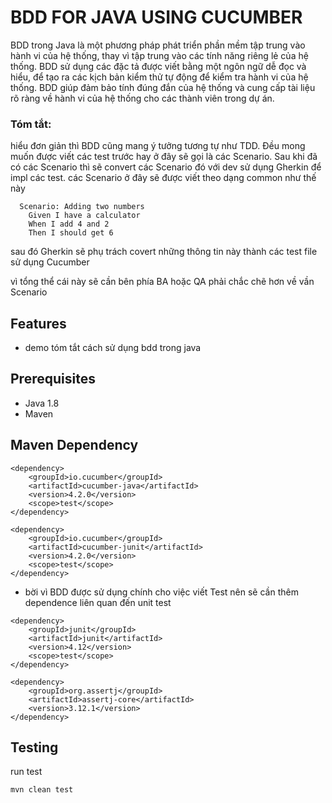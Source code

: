 # BDD FOR JAVA USING CUCUMBER

BDD trong Java là một phương pháp phát triển phần mềm tập trung vào hành vi của hệ thống, thay vì tập trung vào các tính
năng riêng lẻ của hệ thống. BDD sử dụng các đặc tả được viết bằng một ngôn ngữ dễ đọc và hiểu, để tạo ra các kịch bản
kiểm thử tự động để kiểm tra hành vi của hệ thống. BDD giúp đảm bảo tính đúng đắn của hệ thống và cung cấp tài liệu rõ
ràng về hành vi của hệ thống cho các thành viên trong dự án.

### Tóm tắt:

hiểu đơn giản thì BDD cũng mang ý tưởng tương tự như TDD.
Đều mong muốn được viết các test trước hay ở đây sẽ gọi là các Scenario.
Sau khi đã có các Scenario thì sẽ convert các Scenario đó với dev sử dụng Gherkin để impl các test.
các Scenario ở đây sẽ được viết theo dạng common như thế này

```
  Scenario: Adding two numbers
    Given I have a calculator
    When I add 4 and 2
    Then I should get 6
```

sau đó Gherkin sẽ phụ trách covert những thông tin này thành các test file sử dụng Cucumber

vì tổng thể cái này sẽ cần bên phía BA hoặc QA phải chắc chẽ hơn về vần Scenario

## Features

- demo tóm tắt cách sử dụng bdd trong java

## Prerequisites

- Java 1.8
- Maven

## Maven Dependency

```
<dependency>
    <groupId>io.cucumber</groupId>
    <artifactId>cucumber-java</artifactId>
    <version>4.2.0</version>
    <scope>test</scope>
</dependency>

<dependency>
    <groupId>io.cucumber</groupId>
    <artifactId>cucumber-junit</artifactId>
    <version>4.2.0</version>
    <scope>test</scope>
</dependency>
```

- bời vì BDD được sử dụng chính cho việc viết Test nên sẽ cần thêm dependence liên quan đến unit test

```
<dependency>
    <groupId>junit</groupId>
    <artifactId>junit</artifactId>
    <version>4.12</version>
    <scope>test</scope>
</dependency>

<dependency>
    <groupId>org.assertj</groupId>
    <artifactId>assertj-core</artifactId>
    <version>3.12.1</version>
</dependency>
```

## Testing

run test

```shell
mvn clean test
```